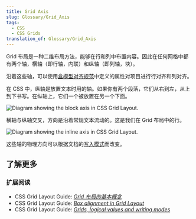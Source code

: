 ```yaml
---
title: Grid Axis
slug: Glossary/Grid_Axis
tags:
  - CSS
  - CSS Grids
translation_of: Glossary/Grid_Axis
---
```

Grid 布局是一种二维布局方法，能够在行和列中布置内容。因此在任何网格中都有两个轴，横轴（即行轴，内联）和纵轴（即列轴，块）。

沿着这些轴，可以使用[盒模型对齐规范](/zh-CN/docs/Web/CSS/CSS_Grid_Layout/Box_Alignment_in_CSS_Grid_Layout)中定义的属性对项目进行行对齐和列对齐。

在 CSS 中，纵轴是放置文本时用的轴。如果你有两个段落，它们从右到左，从上到下书写。在纵轴上，它们一个被放置在另一个下面。

![Diagram showing the block axis in CSS Grid Layout.](7_block_axis.png)

横轴与纵轴交叉，方向是沿着常规文本流动的。这是我们在 Grid 布局中的行。

![Diagram showing the inline axis in CSS Grid Layout.](7_inline_axis.png)

这些轴的物理方向可以根据文档的[写入模式](/zh-CN/docs/Web/CSS/CSS_Grid_Layout/CSS_Grid_Logical_Values_and_Writing_Modes)而改变。

## 了解更多

### 扩展阅读

- CSS Grid Layout Guide: _[Grid 布局的基本概念](/zh-CN/docs/Web/CSS/CSS_Grid_Layout/Basic_Concepts_of_Grid_Layout)_
- CSS Grid Layout Guide: _[Box alignment in Grid Layout](/zh-CN/docs/Web/CSS/CSS_Grid_Layout/Box_Alignment_in_CSS_Grid_Layout)_
- CSS Grid Layout Guide: _[Grids, logical values and writing modes](/zh-CN/docs/Web/CSS/CSS_Grid_Layout/CSS_Grid_Logical_Values_and_Writing_Modes)_
